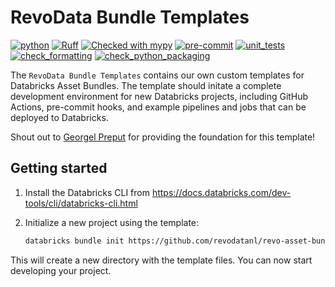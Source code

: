 # RevoData Bundle Templates

[![python](https://upload.wikimedia.org/wikipedia/commons/1/16/Blue_Python_3.10%2B_Shield_Badge.svg)](https://www.python.org)
[![Ruff](https://img.shields.io/endpoint?url=https://raw.githubusercontent.com/astral-sh/ruff/main/assets/badge/v2.json)](https://github.com/astral-sh/ruff)
[![Checked with mypy](http://www.mypy-lang.org/static/mypy_badge.svg)](http://mypy-lang.org/)
[![pre-commit](https://img.shields.io/badge/pre--commit-enabled-brightgreen?logo=pre-commit&logoColor=white)](https://github.com/pre-commit/pre-commit)
[![unit_tests](https://github.com/revodatanl/rabobank/actions/workflows/unit_test.yml/badge.svg)](https://github.com/revodatanl/rabobank/actions/workflows/unit_test.yml)
[![check_formatting](https://github.com/revodatanl/rabobank/actions/workflows/check_formatting.yml/badge.svg)](https://github.com/revodatanl/rabobank/actions/workflows/check_formatting.yml)
[![check_python_packaging](https://github.com/revodatanl/rabobank/actions/workflows/check_python_packaging.yml/badge.svg)](https://github.com/revodatanl/rabobank/actions/workflows/check_python_packaging.yml)

The `RevoData Bundle Templates` contains our own custom templates for Databricks Asset Bundles. The template should initate a complete development environment for new Databricks projects, including GitHub Actions, pre-commit hooks, and example pipelines and jobs that can be deployed to Databricks.

Shout out to [Georgel Preput](https://github.com/GeorgelPreput) for providing the foundation for this template!

## Getting started

1. Install the Databricks CLI from <https://docs.databricks.com/dev-tools/cli/databricks-cli.html>

2. Initialize a new project using the template:

   ```bash
   databricks bundle init https://github.com/revodatanl/revo-asset-bundle-templates
   ```

This will create a new directory with the template files. You can now start developing your project.
